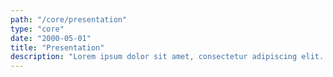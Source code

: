 ```yaml
---
path: "/core/presentation"
type: "core"
date: "2000-05-01"
title: "Presentation"
description: "Lorem ipsum dolor sit amet, consectetur adipiscing elit. Nunc tempus laoreet leo sit amet iaculis."
---
```

